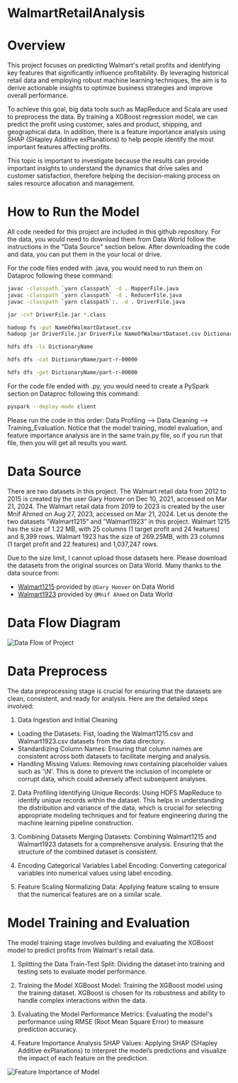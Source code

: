 # WalmartRetailAnalysis

# Overview
This project focuses on predicting Walmart's retail profits and identifying key features that significantly influence profitability. By leveraging historical retail data and employing robust machine learning techniques, the aim is to derive actionable insights to optimize business strategies and improve overall performance.

To achieve this goal, big data tools such as MapReduce and Scala are used to preprocess the data. By training a XGBoost regression model, we can predict the profit using customer, sales and product, shipping, and geographical data. In addition, there is a feature importance analysis using SHAP (SHapley Additive exPlanations) to help people identify the most important features affecting profits.

This topic is important to investigate because the results can provide important insights to understand the dynamics that drive sales and customer satisfaction, therefore helping the decision-making process on sales resource allocation and management.

# How to Run the Model
All code needed for this project are included in this github repository. For the data, you would need to download them from Data World follow the instructions in the "Data Source" section below. After downloading the code and data, you can put them in the your local or drive.

For the code files ended with .java, you would need to run them on Dataproc following these command:

```bash
javac -classpath `yarn classpath` -d . MapperFile.java
javac -classpath `yarn classpath` -d . ReducerFile.java
javac -classpath `yarn classpath`:. -d . DriverFile.java

jar -cvf DriverFile.jar *.class

hadoop fs -put NameOfWalmartDataset.csv
hadoop jar DriverFile.jar DriverFile NameOfWalmartDataset.csv DictionaryName

hdfs dfs -ls DictionaryName

hdfs dfs -cat DictionaryName/part-r-00000

hdfs dfs -get DictionaryName/part-r-00000
```
For the code file ended with .py, you would need to create a PySpark section on Dataproc following this command:

```bash
pyspark --deploy-mode client
```

Please run the code in this order: Data Profiling --> Data Cleaning --> Training_Evaluation. Notice that the model training, model evaluation, and feature importance analysis are in the same train.py file, so if you run that file, then you will get all results you want.

# Data Source  
There are two datasets in this project. The Walmart retail data from 2012 to 2015 is created by the user Gary Hoover on Dec 10, 2021, accessed on Mar 21, 2024. The Walmart retail data from 2019 to 2023 is created by the user Mnif Ahmed on Aug 27, 2023, accessed on Mar 21, 2024. Let us denote the two datasets ”Walmart1215” and ”Walmart1923” in this project.
Walmart 1215 has the size of 1.22 MB, with 25 columns (1 target profit and 24 features) and 8,399 rows. Walmart 1923 has the size of 269.25MB, with 23 columns (1 target profit and 22 features) and 1,037,247 rows.

Due to the size limit, I cannot upload those datasets here. Please download the datasets from the original sources on Data World. Many thanks to the data source from: 

- [Walmart1215](https://data.world/garyhoove470/walmart-retail-dataset) provided by `@Gary Hoover` on Data World
- [Walmart1923](https://data.world/ahmedmnif150/walmart-retail-dataset) provided by `@Mnif Ahmed` on Data World

# Data Flow Diagram
![Data Flow of Project](https://github.com/HedwigO/WalmartRetailAnalysis/assets/97476561/7fa12736-e356-46b8-8add-6834d86a1835)

# Data Preprocess
The data preprocessing stage is crucial for ensuring that the datasets are clean, consistent, and ready for analysis. Here are the detailed steps involved:

1. Data Ingestion and Initial Cleaning
- Loading the Datasets: Fist, loading the Walmart1215.csv and Walmart1923.csv datasets from the data directory.
- Standardizing Column Names: Ensuring that column names are consistent across both datasets to facilitate merging and analysis.
- Handling Missing Values: Removing rows containing placeholder values such as '\N'. This is done to prevent the inclusion of incomplete or corrupt data, which could adversely affect subsequent analyses.

2. Data Profiling
Identifying Unique Records: Using HDFS MapReduce to identify unique records within the dataset. This helps in understanding the distribution and variance of the data, which is crucial for selecting appropriate modeling techniques and for feature engineering during the machine learning pipeline construction.

3. Combining Datasets
Merging Datasets: Combining Walmart1215 and Walmart1923 datasets for a comprehensive analysis. Ensuring that the structure of the combined dataset is consistent.

4. Encoding Categorical Variables
Label Encoding: Converting categorical variables into numerical values using label encoding.

5. Feature Scaling
Normalizing Data: Applying feature scaling to ensure that the numerical features are on a similar scale.

# Model Training and Evaluation
The model training stage involves building and evaluating the XGBoost model to predict profits from Walmart's retail data.

1. Splitting the Data
Train-Test Split: Dividing the dataset into training and testing sets to evaluate model performance.

2. Training the Model
XGBoost Model: Training the XGBoost model using the training dataset. XGBoost is chosen for its robustness and ability to handle complex interactions within the data.

3. Evaluating the Model
Performance Metrics: Evaluating the model's performance using RMSE (Root Mean Square Error) to measure prediction accuracy.

4. Feature Importance Analysis
SHAP Values: Applying SHAP (SHapley Additive exPlanations) to interpret the model’s predictions and visualize the impact of each feature on the prediction.

![Feature Importance of Model](https://github.com/HedwigO/WalmartRetailAnalysis/assets/97476561/2c3b9de7-dfc4-4fa8-a1a9-89a8e78311bb)
